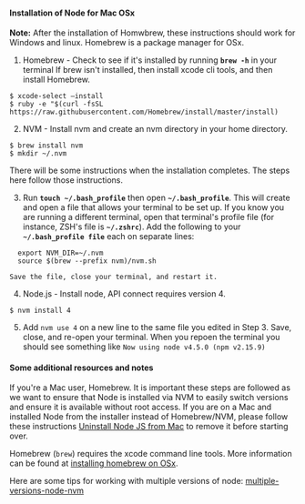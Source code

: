 #### Installation of Node for Mac OSx

**Note:** After the installation of Homwbrew, these instructions should work for  Windows and linux. Homebrew is a package manager for OSx.

 1.  Homebrew - Check to see if it's installed by running **`brew -h`** in your terminal
    If brew isn't installed, then install xcode cli tools, and then install Homebrew.

```
$ xcode-select —install
$ ruby -e "$(curl -fsSL https://raw.githubusercontent.com/Homebrew/install/master/install)
```

2.  NVM - Install nvm and create an nvm directory in your home directory.

```
$ brew install nvm
$ mkdir ~/.nvm

```

There will be some instructions when the installation completes. The steps here follow those instructions.

3.  Run **`touch ~/.bash_profile`** then open **`~/.bash_profile`**.
     This will create and open a file that allows your terminal to be set up.
     If you know you are running a different terminal, open that terminal's profile file (for instance, ZSH's file is **`~/.zshrc`**).
     Add the following to your **`~/.bash_profile file`** each on separate lines:

```
  export NVM_DIR=~/.nvm
  source $(brew --prefix nvm)/nvm.sh
```
    Save the file, close your terminal, and restart it.
4.   Node.js - Install node, API connect requires version 4.

```
$ nvm install 4
```

5. Add `nvm use 4` on a new line to the same file you edited in Step 3. Save, close, and re-open your terminal. When you repoen
the terminal you should see  something like `Now using node v4.5.0 (npm v2.15.9)`

#### Some additional resources and notes

If you're a Mac user, Homebrew. It is important these steps are followed as we want to ensure that Node is installed via NVM to easily switch versions and ensure it is available without root access. If you are on a Mac and installed Node from the installer instead of Homebrew/NVM, please follow these instructions [Uninstall Node JS from Mac](http://benznext.com/completely-uninstall-node-js-from-mac-os-x/) to remove it before starting over.

Homebrew (`brew`) requires the xcode command line tools. More information can be found at [installing homebrew on OSx](https://coolestguidesontheplanet.com/installing-homebrew-on-os-x-el-capitan-10-11-package-manager-for-unix-apps/).

Here are some tips for working with multiple versions of node: [multiple-versions-node-nvm](https://www.sitepoint.com/quick-tip-multiple-versions-node-nvm/)


